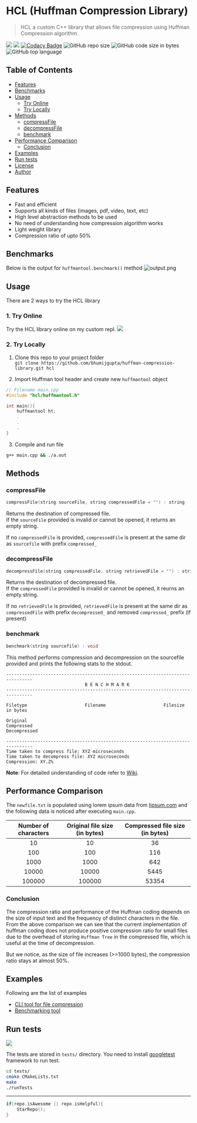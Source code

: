 # HCL (Huffman Compression Library)

> HCL a custom C++ library that allows file compression using Huffman Compression algorithm.

[![](https://img.shields.io/badge/Try%20Online-repl.it-brightgreen)](https://repl.it/@bhumijgupta/huffman-demo) ![](https://github.com/bhumijgupta/huffman-compression-library/workflows/Unit%20Test/badge.svg) [![Codacy Badge](https://api.codacy.com/project/badge/Grade/2e33d1fc65044a789e07665a674ad806)](https://www.codacy.com/manual/bhumijgupta/huffman-compression-library?utm_source=github.com&utm_medium=referral&utm_content=bhumijgupta/huffman-compression-library&utm_campaign=Badge_Grade) ![GitHub repo size](https://img.shields.io/github/repo-size/bhumijgupta/huffman-compression-library) ![GitHub code size in bytes](https://img.shields.io/github/languages/code-size/bhumijgupta/huffman-compression-library) ![GitHub top language](https://img.shields.io/github/languages/top/bhumijgupta/huffman-compression-library)

## Table of Contents

- [Features](#Features)
- [Benchmarks](#Benchmarks)
- [Usage](#Usage)
  - [Try Online](#Try-Online)
  - [Try Locally](#Try-Locally)
- [Methods](#Methods)
  - [compressFile](#compressFile)
  - [decompressFile](#decompressFile)
  - [benchmark](#benchmark)
- [Performance Comparison](#Performance-Comparison)
  - [Conclusion](#Conclusion)
- [Examples](#Examples)
- [Run tests](#Run-tests)
- [License](#License)
- [Author](#Author)

## Features

- Fast and efficient
- Supports all kinds of files (images, pdf, video, text, etc)
- High level abstraction methods to be used
- No need of understanding how compression algorithm works
- Light weight library
- Compression ratio of upto 50%

## Benchmarks

Below is the output for `huffmantool.benchmark()` method
![output.png](assets/output.png)

## Usage

There are 2 ways to try the HCL library

### 1. Try Online

Try the HCL library online on my custom repl. [![](https://img.shields.io/badge/Try%20Online-repl.it-blue)](https://repl.it/@bhumijgupta/huffman-demo)

### 2. Try Locally

1.  Clone this repo to your project folder  
    `git clone https://github.com/bhumijgupta/huffman-compression-library.git hcl`

2.  Import Huffman tool header and create new `huffmantool` object

```C++
// Filename main.cpp
#include "hcl/huffmantool.h"

int main(){
    huffmantool ht;
    .
    .
    .
}
```

3.  Compile and run file

```bash
g++ main.cpp && ./a.out
```

## Methods

### compressFile

```C++
compressFile(string sourceFile, string compressedFile = "") : string
```

Returns the destination of compressed file.  
If the `sourceFile` provided is invalid or cannot be opened, it returns an empty string.

If no `compressedFile` is provided, `compressedFile` is present at the same dir as `sourcefile` with prefix `compressed_`

### decompressFile

```C++
decompressFile(string compressedFile, string retrievedFile = "") : string
```

Returns the destination of decompressed file.  
If the `compressedFile` provided is invalid or cannot be opened, it reurns an empty string.

If no `retrievedFile` is provided, `retrievedFile` is present at the same dir as `compressedFile` with prefix `decompressed_` and removed `compressed_` prefix (if present)

### benchmark

```C++
benchmark(string sourcefile) : void
```

This method performs compression and decompression on the sourcefile provided and prints the following stats to the stdout.

```
--------------------------------------------------------------------------------
                              B E N C H M A R K
--------------------------------------------------------------------------------

Filetype                      Filename                      Filesize in bytes

Original
Compressed
Decompressed

--------------------------------------------------------------------------------
Time taken to compress file: XYZ microseconds
Time taken to decompress file: XYZ microseconds
Compression: XY.Z%

```

<b>Note</b>: For detailed understanding of code refer to [Wiki](https://github.com/bhumijgupta/huffman-compression-library/wiki).

## Performance Comparison

The `newfile.txt` is populated using lorem ipsum data from [lipsum.com](https://www.lipsum.com/) and the following data is noticed after executing `main.cpp`.

| Number of characters | Original file size (in bytes) | Compressed file size (in bytes) |
| :------------------: | :---------------------------: | :-----------------------------: |
|          10          |              10               |               36                |
|         100          |              100              |               116               |
|         1000         |             1000              |               642               |
|        10000         |             10000             |              5445               |
|        100000        |            100000             |              53354              |

### Conclusion

The compression ratio and performance of the Huffman coding depends on the size of input text and the frequency of distinct characters in the file. From the above comparison we can see that the current implementation of huffman coding does not produce positive compression ratio for small files due to the overhead of storing `Huffman Tree` in the compressed file, which is useful at the time of decompression.

But we notice, as the size of file increases (>=1000 bytes), the compression ratio stays at almost 50%.

## Examples

Following are the list of examples

- [CLI tool for file compression](examples/cli_compression.cpp)
- [Benchmarking tool](examples/benchmark.cpp)

## Run tests

![](https://github.com/bhumijgupta/huffman-compression-library/workflows/Unit%20Test/badge.svg)

The tests are stored in `tests/` directory. You need to install [googletest](https://www.eriksmistad.no/getting-started-with-google-test-on-ubuntu/) framework to run test.

```bash
cd tests/
cmake CMakeLists.txt
make
./runTests
```

---

```C++
if(repo.isAwesome || repo.isHelpful){
    StarRepo();
}
```

